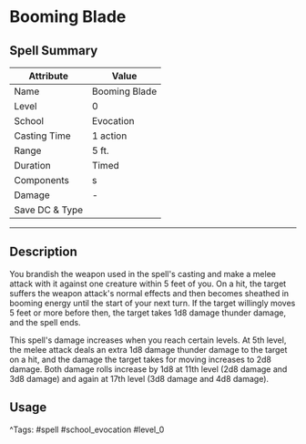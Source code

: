 # Booming Blade

## Spell Summary

| Attribute        | Value                  |
|------------------|------------------------|
| Name             | Booming Blade                 |
| Level            | 0                |
| School           | Evocation          |
| Casting Time     | 1 action              |
| Range            | 5 ft.            |
| Duration         | Timed             |
| Components       | s             |
| Damage           | -               |
| Save DC & Type   |              |

---

## Description

You brandish the weapon used in the spell's casting and make a melee attack with it against one creature within 5 feet of you. On a hit, the target suffers the weapon attack's normal effects and then becomes sheathed in booming energy until the start of your next turn. If the target willingly moves 5 feet or more before then, the target takes 1d8 damage thunder damage, and the spell ends.

This spell's damage increases when you reach certain levels. At 5th level, the melee attack deals an extra 1d8 damage thunder damage to the target on a hit, and the damage the target takes for moving increases to 2d8 damage. Both damage rolls increase by 1d8 at 11th level (2d8 damage and 3d8 damage) and again at 17th level (3d8 damage and 4d8 damage).

## Usage


^Tags: #spell #school_evocation #level_0